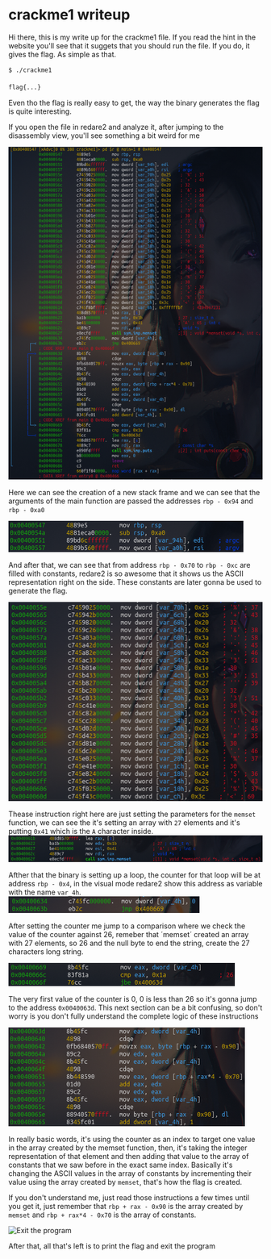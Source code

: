 # crackme1 writeup

Hi there, this is my write up for the crackme1 file. If you read the hint in the website you'll see that it suggets that you should run the file. If you do, it gives the flag. As simple as that.

```bash
$ ./crackme1

flag{...}
```

Even tho the flag is really easy to get, the way the binary generates the flag is quite interesting.

If you open the file in redare2 and analyze it, after jumping to the disassembly view, you'll see something a bit weird for me
<!-- first image of the whole disassembly view - main -->
![Dissasembly of the main function](images/full_view.png "Main Function in redare2")


Here we can see the creation of a new stack frame and we can see that the arguments of the main function are passed the addresses `rbp - 0x94` and `rbp - 0xa0`
<!-- Second image of the stack frame and argument passing-->
![Stack frame and arguments](images/stack_frame_arguments.png "Stack Frame and Arguments")


And after that, we can see that from address `rbp - 0x70` to `rbp - 0xc` are filled with constants, redare2 is so awesome that it shows us the ASCII representation right on the side. These constants are later gonna be used to generate the flag.
<!-- Third image showing the list of constants-->
![Constants in array](images/constants_array.png "Constants in the stack")

Thease instruction right here are just setting the parameters for the `memset` function, we can see the it's setting an array with `27` elements and it's putting `0x41` which is the `A` character inside.
![Array created by memset](images/memset.png "Array created by memset")
<!-- Image -->

Afther that the binary is setting up a loop, the counter for that loop will be at address `rbp - 0x4`, in the visual mode redare2 show this address as variable with the name `var_4h`. 
![Setting loop counter](images/loop_counter.png "Setting loop counter")

<!-- Image -->

After setting the counter me jump to a comparison where we check the value of the counter against 26, remeber that ´memset´ created an array with 27 elements, so 26 and the null byte to end the string, create the 27 characters long string.
<!-- Image -->
![Setting comparison](images/loop_comparison.png "Setting comparison")

The very first value of the counter is 0, 0 is less than 26 so it's gonna jump to the address `0x0040063d`. This next section can be a bit confusing, so don't worry is you don't fully understand the complete logic of these instructions
<!-- Image -->
![Loop logic](images/adding_logic.png "Loop logic")

In really basic words, it's using the counter as an index to target one value in the array created by the memset function, then, it's taking the integer representation of that element and then adding that value to the array of constants that we saw before in the exact same index. Basically it's changing the ASCII values in the array of constants by incrementing their value using the array created by `memset`, that's how the flag is created.

If you don't understand me, just read those instructions a few times until you get it, just remember that `rbp + rax - 0x90` is the array created by `memset` and `rbp + rax*4 - 0x70` is the array of constants.

![Exit the program](images/printing_and_exiting.png "Print the flag and exit the program")

After that, all that's left is to print the flag and exit the program

